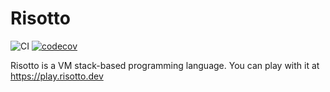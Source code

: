 # Risotto

![CI](https://github.com/risotto/risotto/workflows/CI/badge.svg)
[![codecov](https://codecov.io/gh/risotto/risotto/branch/master/graph/badge.svg)](https://codecov.io/gh/risotto/risotto)

Risotto is a VM stack-based programming language. You can play with it at https://play.risotto.dev

